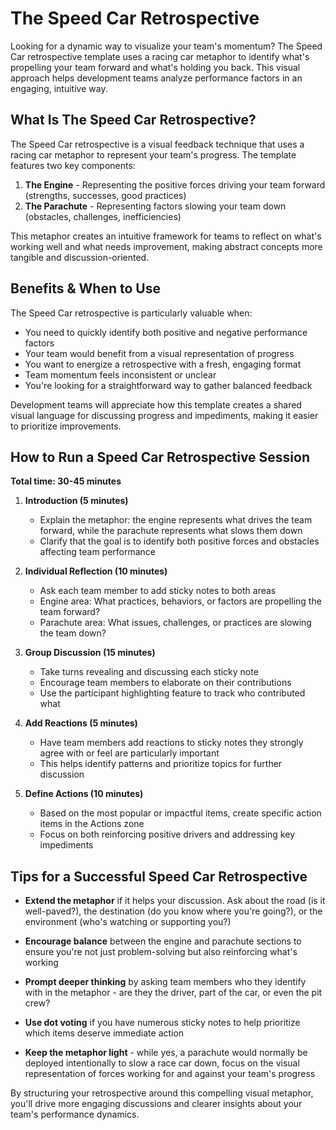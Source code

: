# The Speed Car Retrospective

Looking for a dynamic way to visualize your team's momentum? The Speed Car retrospective template uses a racing car metaphor to identify what's propelling your team forward and what's holding you back. This visual approach helps development teams analyze performance factors in an engaging, intuitive way.

## What Is The Speed Car Retrospective?

The Speed Car retrospective is a visual feedback technique that uses a racing car metaphor to represent your team's progress. The template features two key components:

1. **The Engine** - Representing the positive forces driving your team forward (strengths, successes, good practices)
2. **The Parachute** - Representing factors slowing your team down (obstacles, challenges, inefficiencies)

This metaphor creates an intuitive framework for teams to reflect on what's working well and what needs improvement, making abstract concepts more tangible and discussion-oriented.

## Benefits & When to Use

The Speed Car retrospective is particularly valuable when:

- You need to quickly identify both positive and negative performance factors
- Your team would benefit from a visual representation of progress
- You want to energize a retrospective with a fresh, engaging format
- Team momentum feels inconsistent or unclear
- You're looking for a straightforward way to gather balanced feedback

Development teams will appreciate how this template creates a shared visual language for discussing progress and impediments, making it easier to prioritize improvements.

## How to Run a Speed Car Retrospective Session

**Total time: 30-45 minutes**

1. **Introduction (5 minutes)**
   - Explain the metaphor: the engine represents what drives the team forward, while the parachute represents what slows them down
   - Clarify that the goal is to identify both positive forces and obstacles affecting team performance

2. **Individual Reflection (10 minutes)**
   - Ask each team member to add sticky notes to both areas
   - Engine area: What practices, behaviors, or factors are propelling the team forward?
   - Parachute area: What issues, challenges, or practices are slowing the team down?

3. **Group Discussion (15 minutes)**
   - Take turns revealing and discussing each sticky note
   - Encourage team members to elaborate on their contributions
   - Use the participant highlighting feature to track who contributed what

4. **Add Reactions (5 minutes)**
   - Have team members add reactions to sticky notes they strongly agree with or feel are particularly important
   - This helps identify patterns and prioritize topics for further discussion

5. **Define Actions (10 minutes)**
   - Based on the most popular or impactful items, create specific action items in the Actions zone
   - Focus on both reinforcing positive drivers and addressing key impediments

## Tips for a Successful Speed Car Retrospective

- **Extend the metaphor** if it helps your discussion. Ask about the road (is it well-paved?), the destination (do you know where you're going?), or the environment (who's watching or supporting you?)

- **Encourage balance** between the engine and parachute sections to ensure you're not just problem-solving but also reinforcing what's working

- **Prompt deeper thinking** by asking team members who they identify with in the metaphor - are they the driver, part of the car, or even the pit crew?

- **Use dot voting** if you have numerous sticky notes to help prioritize which items deserve immediate action

- **Keep the metaphor light** - while yes, a parachute would normally be deployed intentionally to slow a race car down, focus on the visual representation of forces working for and against your team's progress

By structuring your retrospective around this compelling visual metaphor, you'll drive more engaging discussions and clearer insights about your team's performance dynamics.